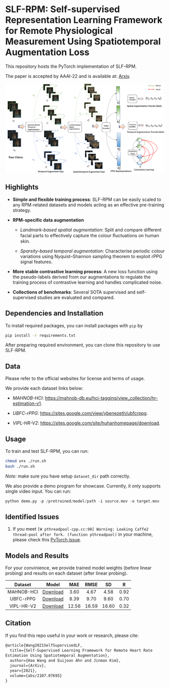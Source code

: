 # SLF-RPM: Self-supervised Representation Learning Framework for Remote Physiological Measurement Using Spatiotemporal Augmentation Loss

This repository hosts the PyTorch implementation of SLF-RPM.

The paper is accepted by AAAI-22 and is available at: [Arxiv](https://arxiv.org/abs/2107.07695).

![overview](./overview.png)

## Highlights

* **Simple and flexible training process**: SLF-RPM can be easily scaled to any RPM-related datasets and models acting as an effective pre-training strategy.

* **RPM-specific data augmentation**
  * *Landmark-based spatial augmentation*: Split and compare different facial parts to effectively capture the colour ﬂuctuations on human skin.

  * *Sparsity-based temporal augmentation*: Characterise periodic colour variations using Nyquist–Shannon sampling theorem to exploit rPPG signal features.

* **More stable contrastive learning process**: A new loss function using the pseudo-labels derived from our augmentations to regulate the training process of contrastive learning and handles complicated noise.

* **Collections of benchmarks**: Several SOTA supervised and self-supervised studies are evaluated and compared.

## Dependencies and Installation

To install required packages, you can install packages with `pip` by

```bash
pip install -r requirements.txt
```

After preparing required environment, you can clone this repository to use SLF-RPM.

## Data

Please refer to the official websites for license and terms of usage.

We provide each dataset links below:

* *MAHNOB-HCI*: https://mahnob-db.eu/hci-tagging/view_collection/hr-estimation-v1.

* *UBFC-rPPG*: https://sites.google.com/view/ybenezeth/ubfcrppg.

* *VIPL-HR-V2*: https://sites.google.com/site/huhanhomepage/download.

## Usage

To train and test SLF-RPM, you can run:

```bash
chmod u+x ./run.sh
bash ./run.sh
```

*Note:* make sure you have setup `dataset_dir` path correctly.

We also provide a demo program for showcase. Currently, it only supports single video input. You can run:
```python
python demo.py -p /pretrained/model/path -i source.mov -o target.mov
```

## Identified Issues

1. If you meet `[W pthreadpool-cpp.cc:90] Warning: Leaking Caffe2 thread-pool after fork. (function pthreadpool)` in your machine, please check this [PyTorch issue](https://github.com/pytorch/pytorch/issues/57273).

## Models and Results

For your convinience, we provide trained model weights (before linear probing) and results on each dataset (after linear probing).

|   **Dataset**  | **Model** |  **MAE**  |  **RMSE** |   **SD**  |   **R**  |
|:----------:|:-----:|:-----:|:-----:|:-----:|:----:|
| MAHNOB-HCI |  [Download](https://github.com/Dylan-H-Wang/SLF-RPM/releases/download/v1.0/mahnob_best.pth)   |  3.60 |  4.67 |  4.58 | 0.92 |
|  UBFC-rPPG |  [Download](https://github.com/Dylan-H-Wang/SLF-RPM/releases/download/v1.0/ubfc_best.pth)     |  8.39 |  9.70 |  9.60 | 0.70 |
| VIPL-HR-V2 |  [Download](https://github.com/Dylan-H-Wang/SLF-RPM/releases/download/v1.0/vipl_best.pth)     | 12.56 | 16.59 | 16.60 | 0.32 |

## Citation

If you find this repo useful in your work or research, please cite:

```
@article{Wang2021SelfSupervisedLF,
  title={Self-Supervised Learning Framework for Remote Heart Rate Estimation Using Spatiotemporal Augmentation},
  author={Hao Wang and Euijoon Ahn and Jinman Kim},
  journal={ArXiv},
  year={2021},
  volume={abs/2107.07695}
}
```

